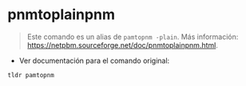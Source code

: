 # pnmtoplainpnm

> Este comando es un alias de `pamtopnm -plain`.
> Más información: <https://netpbm.sourceforge.net/doc/pnmtoplainpnm.html>.

- Ver documentación para el comando original:

`tldr pamtopnm`
